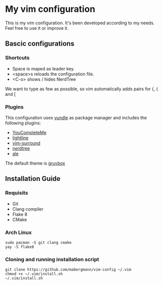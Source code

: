 # My vim configuration

This is my vim configuration. It's been developed according to my needs. Feel free to use it or improve it.

## Bascic configurations

### Shortcuts
- Space is maped as leader key.
- \<space\>s reloads the configuration file.
- \<C-o\> shows / hides NerdTree

We want to type as few as possible, so vim automatically adds pairs for \{, \( and \[

### Plugins

This configuration uses [vundle](https://github.com/VundleVim/Vundle.vim) as package manager and includes the following plugins:
- [YouCompleteMe](https://github.com/Valloric/YouCompleteMe)
- [lightline](https://github.com/itchyny/lightline.vim)
- [vim-surround](https://github.com/tpope/vim-surround)
- [nerdtree](https://github.com/scrooloose/nerdtree)
- [ale](https://github.com/w0rp/ale)

The default theme is [gruvbox](https://github.com/morhetz/gruvbox)

## Installation Guide

### Requisits
- Git
- Clang compiler
- Flake 8
- CMake

### Arch Linux
	sudo pacman -S git clang cmake
	yay -S flake8

### Cloning and running installation script
	git clone https://github.com/mabergmann/vim-config ~/.vim
	chmod +x ~/.vim/install.sh
	~/.vim/install.sh
